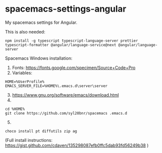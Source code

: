 # spacemacs-settings-angular

My spacemacs settings for Angular.

This is also needed:

```
npm install -g typescript typescript-language-server prettier typescript-formatter @angular/language-service@next @angular/language-server
```

Spacemacs Windows installation:
1) Fonts: https://fonts.google.com/specimen/Source+Code+Pro
2) Variables:
```
HOME=%UserProfile%
EMACS_SERVER_FILE=%HOME%\.emacs.d\server\server
```
3) https://www.gnu.org/software/emacs/download.html
4)
```
cd %HOME%
git clone https://github.com/syl20bnr/spacemacs .emacs.d
```
5) 
```choco install pt diffutils zip ag```

(Full install instructions: https://gist.github.com/cdaven/135298087efb0ffc5dab93fd56249b38 )

